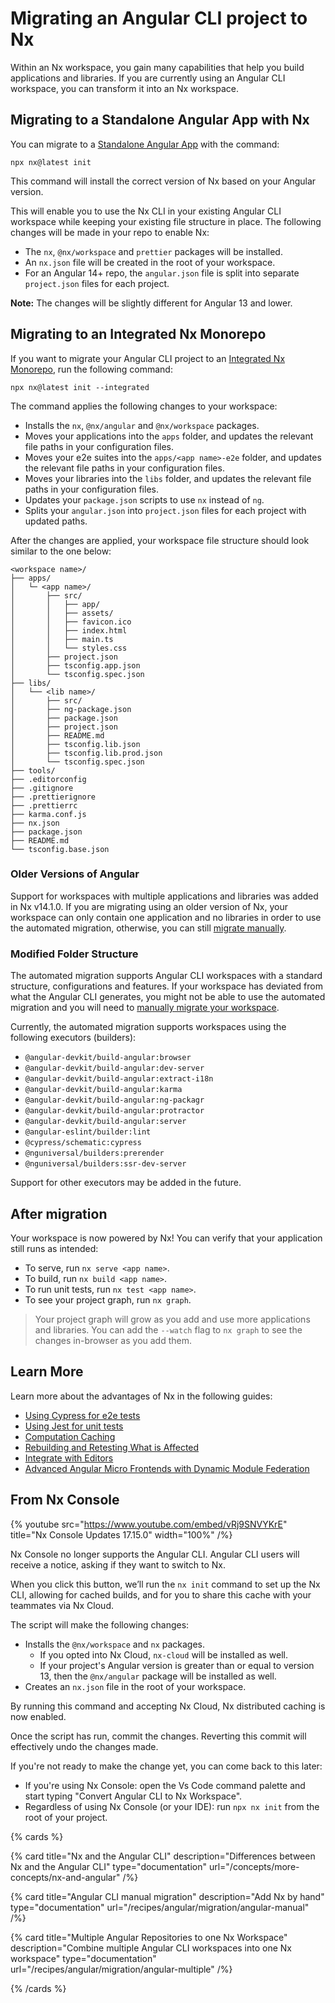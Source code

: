 # Migrating an Angular CLI project to Nx

Within an Nx workspace, you gain many capabilities that help you build applications and libraries. If you are currently using an Angular CLI workspace, you can transform it into an Nx workspace.

## Migrating to a Standalone Angular App with Nx

You can migrate to a [Standalone Angular App](/concepts/integrated-vs-package-based#standalone-applications) with the command:

```shell
npx nx@latest init
```

This command will install the correct version of Nx based on your Angular version.

This will enable you to use the Nx CLI in your existing Angular CLI workspace while keeping your existing file structure in place. The following changes will be made in your repo to enable Nx:

- The `nx`, `@nx/workspace` and `prettier` packages will be installed.
- An `nx.json` file will be created in the root of your workspace.
- For an Angular 14+ repo, the `angular.json` file is split into separate `project.json` files for each project.

**Note:** The changes will be slightly different for Angular 13 and lower.

## Migrating to an Integrated Nx Monorepo

If you want to migrate your Angular CLI project to an [Integrated Nx Monorepo](/concepts/integrated-vs-package-based#integrated-repos), run the following command:

```shell
npx nx@latest init --integrated
```

The command applies the following changes to your workspace:

- Installs the `nx`, `@nx/angular` and `@nx/workspace` packages.
- Moves your applications into the `apps` folder, and updates the relevant file paths in your configuration files.
- Moves your e2e suites into the `apps/<app name>-e2e` folder, and updates the relevant file paths in your configuration files.
- Moves your libraries into the `libs` folder, and updates the relevant file paths in your configuration files.
- Updates your `package.json` scripts to use `nx` instead of `ng`.
- Splits your `angular.json` into `project.json` files for each project with updated paths.

After the changes are applied, your workspace file structure should look similar to the one below:

```text
<workspace name>/
├── apps/
│   └─ <app name>/
│       ├── src/
│       │   ├── app/
│       │   ├── assets/
│       │   ├── favicon.ico
│       │   ├── index.html
│       │   ├── main.ts
│       │   └── styles.css
│       ├── project.json
│       ├── tsconfig.app.json
│       └── tsconfig.spec.json
├── libs/
│   └── <lib name>/
│       ├── src/
│       ├── ng-package.json
│       ├── package.json
│       ├── project.json
│       ├── README.md
│       ├── tsconfig.lib.json
│       ├── tsconfig.lib.prod.json
│       └── tsconfig.spec.json
├── tools/
├── .editorconfig
├── .gitignore
├── .prettierignore
├── .prettierrc
├── karma.conf.js
├── nx.json
├── package.json
├── README.md
└── tsconfig.base.json
```

### Older Versions of Angular

Support for workspaces with multiple applications and libraries was added in Nx v14.1.0. If you are migrating using an older version of Nx, your workspace can only contain one application and no libraries in order to use the automated migration, otherwise, you can still [migrate manually](/recipes/angular/migration/angular-manual).

### Modified Folder Structure

The automated migration supports Angular CLI workspaces with a standard structure, configurations and features. If your workspace has deviated from what the Angular CLI generates, you might not be able to use the automated migration and you will need to [manually migrate your workspace](/recipes/angular/migration/angular-manual).

Currently, the automated migration supports workspaces using the following executors (builders):

- `@angular-devkit/build-angular:browser`
- `@angular-devkit/build-angular:dev-server`
- `@angular-devkit/build-angular:extract-i18n`
- `@angular-devkit/build-angular:karma`
- `@angular-devkit/build-angular:ng-packagr`
- `@angular-devkit/build-angular:protractor`
- `@angular-devkit/build-angular:server`
- `@angular-eslint/builder:lint`
- `@cypress/schematic:cypress`
- `@nguniversal/builders:prerender`
- `@nguniversal/builders:ssr-dev-server`

Support for other executors may be added in the future.

## After migration

Your workspace is now powered by Nx! You can verify that your application still runs as intended:

- To serve, run `nx serve <app name>`.
- To build, run `nx build <app name>`.
- To run unit tests, run `nx test <app name>`.
- To see your project graph, run `nx graph`.

> Your project graph will grow as you add and use more applications and libraries. You can add the `--watch` flag to `nx graph` to see the changes in-browser as you add them.

## Learn More

Learn more about the advantages of Nx in the following guides:

- [Using Cypress for e2e tests](/packages/cypress)
- [Using Jest for unit tests](/packages/jest)
- [Computation Caching](/concepts/how-caching-works)
- [Rebuilding and Retesting What is Affected](/concepts/affected)
- [Integrate with Editors](/core-features/integrate-with-editors)
- [Advanced Angular Micro Frontends with Dynamic Module Federation](/recipes/angular/dynamic-module-federation-with-angular)

## From Nx Console

{% youtube
src="https://www.youtube.com/embed/vRj9SNVYKrE"
title="Nx Console Updates 17.15.0"
width="100%" /%}

Nx Console no longer supports the Angular CLI. Angular CLI users will receive a notice, asking if they want to switch to Nx.

When you click this button, we’ll run the `nx init` command to set up the Nx CLI, allowing for cached builds, and for you to share this cache with your teammates via Nx Cloud.

The script will make the following changes:

- Installs the `@nx/workspace` and `nx` packages.
  - If you opted into Nx Cloud, `nx-cloud` will be installed as well.
  - If your project's Angular version is greater than or equal to version 13, then the `@nx/angular` package will be installed as well.
- Creates an `nx.json` file in the root of your workspace.

By running this command and accepting Nx Cloud, Nx distributed caching is now enabled.

Once the script has run, commit the changes. Reverting this commit will effectively undo the changes made.

If you're not ready to make the change yet, you can come back to this later:

- If you're using Nx Console: open the Vs Code command palette and start typing "Convert Angular CLI to Nx Workspace".
- Regardless of using Nx Console (or your IDE): run `npx nx init` from the root of your project.

{% cards %}

{% card title="Nx and the Angular CLI" description="Differences between Nx and the Angular CLI" type="documentation" url="/concepts/more-concepts/nx-and-angular" /%}

{% card title="Angular CLI manual migration" description="Add Nx by hand" type="documentation" url="/recipes/angular/migration/angular-manual" /%}

{% card title="Multiple Angular Repositories to one Nx Workspace" description="Combine multiple Angular CLI workspaces into one Nx workspace" type="documentation" url="/recipes/angular/migration/angular-multiple" /%}

{% /cards %}
